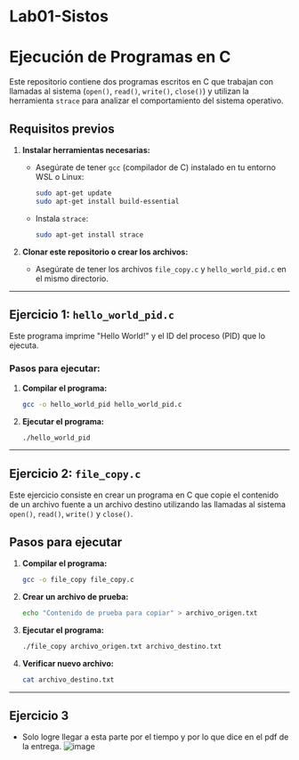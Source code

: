 # Lab01-Sistos

# Ejecución de Programas en C

Este repositorio contiene dos programas escritos en C que trabajan con llamadas al sistema (`open()`, `read()`, `write()`, `close()`) y utilizan la herramienta `strace` para analizar el comportamiento del sistema operativo.

## Requisitos previos
1. **Instalar herramientas necesarias:**
   - Asegúrate de tener `gcc` (compilador de C) instalado en tu entorno WSL o Linux:
     ```bash
     sudo apt-get update
     sudo apt-get install build-essential
     ```
   - Instala `strace`:
     ```bash
     sudo apt-get install strace
     ```

2. **Clonar este repositorio o crear los archivos:**
   - Asegúrate de tener los archivos `file_copy.c` y `hello_world_pid.c` en el mismo directorio.

---

## Ejercicio 1: `hello_world_pid.c`
Este programa imprime "Hello World!" y el ID del proceso (PID) que lo ejecuta.

### Pasos para ejecutar:
1. **Compilar el programa:**
   ```bash
   gcc -o hello_world_pid hello_world_pid.c
   ```
2. **Ejecutar el programa:**
   ```bash
   ./hello_world_pid
   ```

---
   
## Ejercicio 2: `file_copy.c`
Este ejercicio consiste en crear un programa en C que copie el contenido de un archivo fuente a un archivo destino utilizando las llamadas al sistema `open()`, `read()`, `write()` y `close()`.

## Pasos para ejecutar

1. **Compilar el programa:**
   ```bash
   gcc -o file_copy file_copy.c
   ```

2. **Crear un archivo de prueba:**
   ```bash
   echo "Contenido de prueba para copiar" > archivo_origen.txt
   ```

3. **Ejecutar el programa:**
   ```bash
   ./file_copy archivo_origen.txt archivo_destino.txt
   ```

4. **Verificar nuevo archivo:**
   ```bash
   cat archivo_destino.txt
   ```

---

## Ejercicio 3

- Solo logre llegar a esta parte por el tiempo y por lo que dice en el pdf de la entrega.
![image](https://github.com/user-attachments/assets/c5890f52-5b8e-40ab-a5ef-3f0e8ea740ae)

